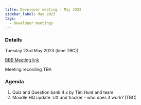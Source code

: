 ```yaml
---
title: Developer meeting - May 2023
sidebar_label: May 2023
tags:
  - Developer meetings
---
```


### Details

Tuesday 23rd May 2023 (time TBC)).

[BBB Meeting link](https://moodle.org/mod/bigbluebuttonbn/view.php?id=8596)

Meeting recording TBA

### Agenda

1. Quiz and Question bank 4.x by Tim Hunt and team
2. Moodle HQ update: UX and tracker - who does it work? (TBC)
